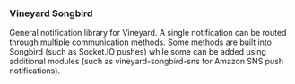 ### Vineyard Songbird ###

General notification library for Vineyard.  A single notification can be routed through multiple communication methods.
Some methods are built into Songbird (such as Socket.IO pushes) while some can be added using additional modules
(such as vineyard-songbird-sns for Amazon SNS push notifications).
